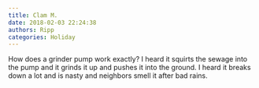 ```yaml
---
title: Clam M.
date: 2018-02-03 22:24:38
authors: Ripp
categories: Holiday
---
```


 How does a grinder pump work exactly? I heard it squirts the sewage into the pump and it grinds it up and pushes it into the ground. I heard it breaks down a lot and is nasty and neighbors smell it after bad rains.